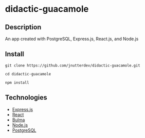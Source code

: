 # didactic-guacamole

## Description

An app created with PostgreSQL, Express.js, React.js, and Node.js

## Install

`git clone https://github.com/jnutterdev/didactic-guacamole.git`

`cd didactic-guacamole`

`npm install`



## Technologies

- [Express.js](http://expressjs.com/)
- [React](https://reactjs.org/)
- [Bulma](https://bulma.io/)
- [Node.js](https://nodejs.org/)
- [PostgreSQL](https://www.postgresql.org/)